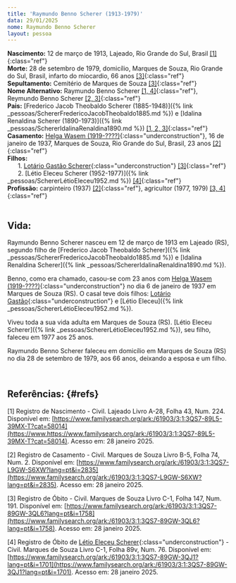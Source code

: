 ```yaml
---
title: 'Raymundo Benno Scherer (1913-1979)'
data: 29/01/2025
nome: Raymundo Benno Scherer
layout: pessoa
---
```


**Nascimento:** 12 de março de 1913, Lajeado, Rio Grande do Sul, Brasil [[1]](#refs){:class="ref"}<br/>
**Morte:** 28 de setembro de 1979, domicílio, Marques de Souza, Rio Grande do Sul, Brasil, infarto do miocardio, 66 anos [[3]](#refs){:class="ref"}<br/>
**Sepultamento:** Cemitério de Marques de Souza [[3]](#refs){:class="ref"}<br/>
**Nome Alternativo:** Raymundo Benno Scherer [[1, 4]](#refs){:class="ref"}, Reymundo Benno Scherer [[2, 3]](#refs){:class="ref"}<br/>
**Pais:** [Frederico Jacob Theobaldo Scherer (1885-1948)]({% link _pessoas/SchererFredericoJacobTheobaldo1885.md %}) e [Idalina Renaldina Scherer (1890-1973)]({% link _pessoas/SchererIdalinaRenaldina1890.md %}) [[1, 2, 3]](#refs){:class="ref"}<br/>
**Casamento:** [Helga Wasem (1919-????)](){:class="underconstruction"},  16 de janeiro de 1937, Marques de Souza, Rio Grande do Sul, Brasil, 23 anos [[2]](#refs){:class="ref"}<br/>
**Filhos:**<br/>
&nbsp;&nbsp;&nbsp;&nbsp;&nbsp;&nbsp;1. [Lotário Gastão Scherer](){:class="underconstruction"} [[3]](#refs){:class="ref"}<br/>
&nbsp;&nbsp;&nbsp;&nbsp;&nbsp;&nbsp;2. [Létio Eleceu Scherer (1952-1977)]({% link _pessoas/SchererLétioEleceu1952.md %}) [[4]](#refs){:class="ref"}<br/>
**Profissão:** carpinteiro (1937) [[2]](#refs){:class="ref"}, agricultor (1977, 1979) [[3, 4]](#refs){:class="ref"}<br/>
<br/>
## Vida:

Raymundo Benno Scherer nasceu em 12 de março de 1913 em Lajeado (RS), segundo filho de [Frederico Jacob Theobaldo Scherer]({% link _pessoas/SchererFredericoJacobTheobaldo1885.md %}) e [Idalina Renaldina Scherer]({% link _pessoas/SchererIdalinaRenaldina1890.md %}).

Benno, como era chamado, casou-se com 23 anos com [Helga Wasem (1919-????)](){:class="underconstruction"} no dia 6 de janeiro de 1937 em Marques de Souza (RS). O casal teve dois filhos: [Lotário Gastão](){:class="underconstruction"} e [Létio Eleceu]({% link _pessoas/SchererLétioEleceu1952.md %}).

Viveu toda a sua vida adulta em Marques de Souza (RS). [Létio Eleceu Scherer]({% link _pessoas/SchererLétioEleceu1952.md %}), seu filho, faleceu em 1977 aos 25 anos.

Raymundo Benno Scherer faleceu em domicílio em Marques de Souza (RS) no dia 28 de setembro de 1979, aos 66 anos, deixando a esposa e um filho.

<br/>


## Referências: {#refs}

[1] Registro de Nascimento - Civil. Lajeado Livro A-28, Folha 43, Num. 224. Disponível em: [https://www.familysearch.org/ark:/61903/3:1:3QS7-89L5-39MX-T?cat=58014](https://www.https://www.familysearch.org/ark:/61903/3:1:3QS7-89L5-39MX-T?cat=58014). Acesso em: 28 janeiro 2025.

[2] Registro de Casamento - Civil. Marques de Souza Livro B-5, Folha 74, Num. 2. Disponível em: [https://www.familysearch.org/ark:/61903/3:1:3QS7-L9GW-S6XW?lang=pt&i=2835](https://www.familysearch.org/ark:/61903/3:1:3QS7-L9GW-S6XW?lang=pt&i=2835). Acesso em: 28 janeiro 2025.

[3] Registro de Óbito - Civil. Marques de Souza Livro C-1, Folha 147, Num. 191. Disponível em: [https://www.familysearch.org/ark:/61903/3:1:3QS7-89GW-3QL6?lang=pt&i=1758](https://www.familysearch.org/ark:/61903/3:1:3QS7-89GW-3QL6?lang=pt&i=1758). Acesso em: 28 janeiro 2025.

[4] Registro de Óbito de [Létio Eleceu Scherer](){:class="underconstruction"} - Civil. Marques de Souza Livro C-1, Folha 89v, Num. 76. Disponível em: [https://www.familysearch.org/ark:/61903/3:1:3QS7-89GW-3QJ1?lang=pt&i=1701](https://www.familysearch.org/ark:/61903/3:1:3QS7-89GW-3QJ1?lang=pt&i=1701). Acesso em: 28 janeiro 2025.
